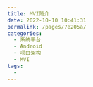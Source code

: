 ```yaml
---
title: MVI简介
date: 2022-10-10 10:41:31
permalink: /pages/7e205a/
categories:
  - 系统平台
  - Android
  - 项目架构
  - MVI
tags:
  - 
---
```

